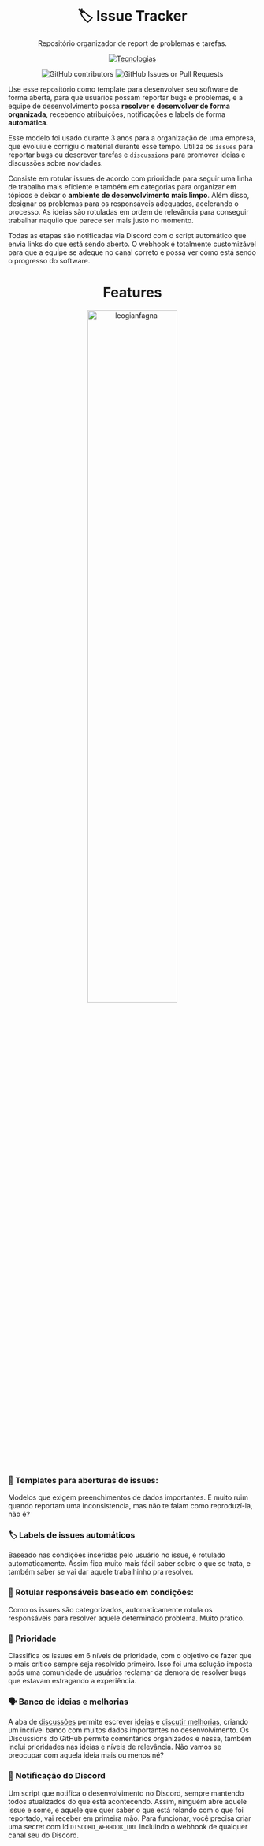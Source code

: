 <div align="center">
  <h1>🏷️ Issue Tracker</h1>
  <p>Repositório organizador de report de problemas e tarefas.</p>

  [![Tecnologias](https://skillicons.dev/icons?i=githubactions,github,bash,discord)](https://skillicons.dev)

  ![GitHub contributors](https://img.shields.io/github/created-at/leogianfagna/IssueTracker) ![GitHub Issues or Pull Requests](https://img.shields.io/github/issues-closed/leogianfagna/IssueTracker)

</div>

Use esse repositório como template para desenvolver seu software de forma aberta, para que usuários possam reportar bugs e problemas, e a equipe de desenvolvimento possa **resolver e desenvolver de forma organizada**, recebendo atribuições, notificações e labels de forma **automática**.

Esse modelo foi usado durante 3 anos para a organização de uma empresa, que evoluiu e corrigiu o material durante esse tempo. Utiliza os `issues` para reportar bugs ou descrever tarefas e `discussions` para promover ideias e discussões sobre novidades.

Consiste em rotular issues de acordo com prioridade para seguir uma linha de trabalho mais eficiente e também em categorias para organizar em tópicos e deixar o **ambiente de desenvolvimento mais limpo**. Além disso, designar os problemas para os responsáveis adequados, acelerando o processo. As ideias são rotuladas em ordem de relevância para conseguir trabalhar naquilo que parece ser mais justo no momento.

Todas as etapas são notificadas via Discord com o script automático que envia links do que está sendo aberto. O webhook é totalmente customizável para que a equipe se adeque no canal correto e possa ver como está sendo o progresso do software.

<div align="center">
  <h1>Features</h1>
  <img width="60%" src="https://github.com/user-attachments/assets/ad830799-40ee-418f-802d-42c53048c47f" alt="leogianfagna"/>
</div>

### 📑 Templates para aberturas de issues:
Modelos que exigem preenchimentos de dados importantes. É muito ruim quando reportam uma inconsistencia, mas não te falam como reproduzí-la, não é?

### 🏷️ Labels de issues automáticos
Baseado nas condições inseridas pelo usuário no issue, é rotulado automaticamente. Assim fica muito mais fácil saber sobre o que se trata, e também saber se vai dar aquele trabalhinho pra resolver.

### 👤 Rotular responsáveis baseado em condições:
Como os issues são categorizados, automaticamente rotula os responsáveis para resolver aquele determinado problema. Muito prático.

### 🔴 Prioridade
Classifica os issues em 6 níveis de prioridade, com o objetivo de fazer que o mais crítico sempre seja resolvido primeiro. Isso foi uma solução imposta após uma comunidade de usuários reclamar da demora de resolver bugs que estavam estragando a experiência.

### 🗣️ Banco de ideias e melhorias
A aba de [discussões](https://github.com/leogianfagna/IssueTracker/discussions) permite escrever [ideias](https://github.com/leogianfagna/IssueTracker/discussions/categories/ideia?discussions_q=) e [discutir melhorias](https://github.com/leogianfagna/IssueTracker/discussions/categories/opinioes?discussions_q=), criando um incrível banco com muitos dados importantes no desenvolvimento. Os Discussions do GitHub permite comentários organizados e nessa, também inclui prioridades nas ideias e níveis de relevância. Não vamos se preocupar com aquela ideia mais ou menos né?

### 📣 Notificação do Discord
Um script que notifica o desenvolvimento no Discord, sempre mantendo todos atualizados do que está acontecendo. Assim, ninguém abre aquele issue e some, e aquele que quer saber o que está rolando com o que foi reportado, vai receber em primeira mão. Para funcionar, você precisa criar uma secret com id `DISCORD_WEBHOOK_URL` incluindo o webhook de qualquer canal seu do Discord.



